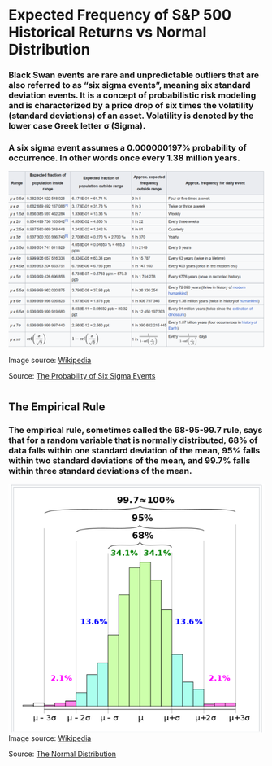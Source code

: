 # Expected Frequency of S&P 500 Historical Returns vs Normal Distribution

### Black Swan events are rare and unpredictable outliers that are also referred to as “six sigma events”, meaning six standard deviation events. It is a concept of probabilistic risk modeling and is characterized by a price drop of six times the volatility (standard deviations) of an asset. Volatility is denoted by the lower case Greek letter σ (Sigma).
### A six sigma event assumes a 0.000000197% probability of occurrence. In other words once every 1.38 million years.

![sigma_freqiencies](resources/sigma_freq.png)

Image source: [Wikipedia](https://en.wikipedia.org/wiki/68%E2%80%9395%E2%80%9399.7_rule)

Source: [The Probability of Six Sigma Events](https://nox.im/posts/2021/1230/the-probability-of-six-sigma-events/)
#
## The Empirical Rule
### The empirical rule, sometimes called the 68-95-99.7 rule, says that for a random variable that is normally distributed, 68% of data falls within one standard deviation of the mean, 95% falls within two standard deviations of the mean, and 99.7% falls within three standard deviations of the mean.

![Normal Distribution](Resources/normal_distribution.png)
Image source: [Wikipedia](https://en.wikipedia.org/wiki/68%E2%80%9395%E2%80%9399.7_rule)

Source: [The Normal Distribution](https://www.statology.org/the-normal-distribution/)

